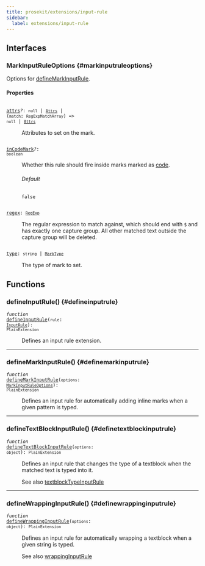 ```yaml
---
title: prosekit/extensions/input-rule
sidebar:
  label: extensions/input-rule
---
```


## Interfaces

### MarkInputRuleOptions {#markinputruleoptions}

Options for [defineMarkInputRule](#definemarkinputrule).

#### Properties

<dl>

<dt>

<code data-typedoc-declaration><i></i> <a id="attrs" href="#attrs">attrs</a><i>?</i>: `null` \| [`Attrs`](../pm/model.md#attrs-7) \| (`match`: `RegExpMatchArray`) => `null` \| [`Attrs`](../pm/model.md#attrs-7)</code>

</dt>

<dd>

Attributes to set on the mark.

</dd>

</dl>

<dl>

<dt>

<code data-typedoc-declaration><i></i> <a id="incodemark" href="#incodemark">inCodeMark</a><i>?</i>: `boolean`</code>

</dt>

<dd>

Whether this rule should fire inside marks marked as [code](https://prosemirror.net/docs/ref/#model.MarkSpec.code).

###### Default

`false`

</dd>

</dl>

<dl>

<dt>

<code data-typedoc-declaration><i></i> <a id="regex" href="#regex">regex</a>: [`RegExp`](https://developer.mozilla.org/docs/Web/JavaScript/Reference/Global_Objects/RegExp)</code>

</dt>

<dd>

The regular expression to match against, which should end with `$` and has
exactly one capture group. All other matched text outside the capture group
will be deleted.

</dd>

</dl>

<dl>

<dt>

<code data-typedoc-declaration><i></i> <a id="type" href="#type">type</a>: `string` \| [`MarkType`](../pm/model.md#marktype-1)</code>

</dt>

<dd>

The type of mark to set.

</dd>

</dl>

## Functions

### defineInputRule() {#defineinputrule}

<dl>

<dt>

<code data-typedoc-declaration><i>function</i> <i></i> <a id="defineinputrule-2" href="#defineinputrule-2">defineInputRule</a>(`rule`: [`InputRule`](https://prosemirror.net/docs/ref/#inputrules.InputRule)): `PlainExtension`</code>

</dt>

<dd>

Defines an input rule extension.

</dd>

</dl>

***

### defineMarkInputRule() {#definemarkinputrule}

<dl>

<dt>

<code data-typedoc-declaration><i>function</i> <i></i> <a id="definemarkinputrule-2" href="#definemarkinputrule-2">defineMarkInputRule</a>(`options`: [`MarkInputRuleOptions`](#markinputruleoptions)): `PlainExtension`</code>

</dt>

<dd>

Defines an input rule for automatically adding inline marks when a given
pattern is typed.

</dd>

</dl>

***

### defineTextBlockInputRule() {#definetextblockinputrule}

<dl>

<dt>

<code data-typedoc-declaration><i>function</i> <i></i> <a id="definetextblockinputrule-2" href="#definetextblockinputrule-2">defineTextBlockInputRule</a>(`options`: `object`): `PlainExtension`</code>

</dt>

<dd>

Defines an input rule that changes the type of a textblock when the matched
text is typed into it.

See also [textblockTypeInputRule](https://prosemirror.net/docs/ref/#inputrules.textblockTypeInputRule)

</dd>

</dl>

***

### defineWrappingInputRule() {#definewrappinginputrule}

<dl>

<dt>

<code data-typedoc-declaration><i>function</i> <i></i> <a id="definewrappinginputrule-2" href="#definewrappinginputrule-2">defineWrappingInputRule</a>(`options`: `object`): `PlainExtension`</code>

</dt>

<dd>

Defines an input rule for automatically wrapping a textblock when a given
string is typed.

See also [wrappingInputRule](https://prosemirror.net/docs/ref/#inputrules.wrappingInputRule)

</dd>

</dl>

